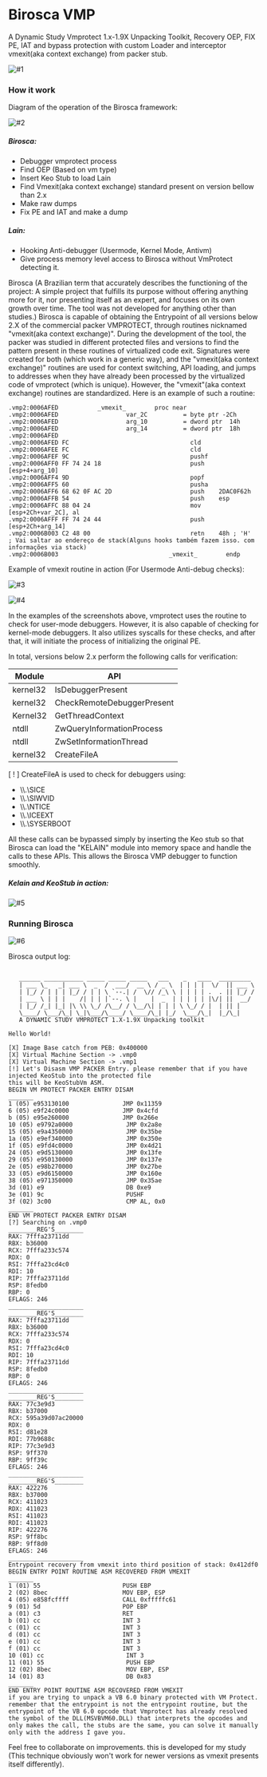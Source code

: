 # Birosca VMP

A Dynamic Study Vmprotect 1.x-1.9X Unpacking Toolkit, Recovery OEP, FIX PE, IAT and bypass protection with custom Loader and interceptor vmexit(aka context exchange) from packer stub.

![#1](imgs/imga.png)

### How it work

Diagram of the operation of the Birosca framework:

![#2](imgs/diagram.jpg)


##### Birosca:
- Debugger vmprotect process
- Find OEP (Based on vm type)
- Insert Keo Stub to load Lain
- Find Vmexit(aka context exchange) standard present on version bellow than 2.x
- Make raw dumps
- Fix PE and IAT and make a dump

##### Lain:
- Hooking Anti-debugger (Usermode, Kernel Mode, Antivm)
- Give process memory level access to Birosca without VmProtect detecting it.

Birosca (A Brazilian term that accurately describes the functioning of the project: A simple project that fulfills its purpose without offering anything more for it, nor presenting itself as an expert, and focuses on its own growth over time. The tool was not developed for anything other than studies.) Birosca is capable of obtaining the Entrypoint of all versions below 2.X of the commercial packer VMPROTECT, through routines nicknamed "vmexit(aka context exchange)". During the development of the tool, the packer was studied in different protected files and versions to find the pattern present in these routines of virtualized code exit. Signatures were created for both (which work in a generic way), and the "vmexit(aka context exchange)" routines are used for context switching, API loading, and jumps to addresses when they have already been processed by the virtualized code of vmprotect (which is unique). However, the "vmexit"(aka context exchange) routines are standardized. Here is an example of such a routine:

```
.vmp2:0006AFED			 _vmexit_        proc near
.vmp2:0006AFED                   var_2C          = byte ptr -2Ch
.vmp2:0006AFED                   arg_10          = dword ptr  14h
.vmp2:0006AFED                   arg_14          = dword ptr  18h
.vmp2:0006AFED
.vmp2:0006AFED FC                                  cld
.vmp2:0006AFEE FC                                  cld
.vmp2:0006AFEF 9C                                  pushf
.vmp2:0006AFF0 FF 74 24 18                         push    [esp+4+arg_10]
.vmp2:0006AFF4 9D                                  popf
.vmp2:0006AFF5 60                                  pusha
.vmp2:0006AFF6 68 62 0F AC 2D                      push    2DAC0F62h
.vmp2:0006AFFB 54                                  push    esp
.vmp2:0006AFFC 88 04 24                            mov     [esp+2Ch+var_2C], al
.vmp2:0006AFFF FF 74 24 44                         push    [esp+2Ch+arg_14]
.vmp2:0006B003 C2 48 00                            retn    48h ; 'H'       ; Vai saltar ao endereço de stack(Alguns hooks também fazem isso. com informações via stack)
.vmp2:0006B003                               _vmexit_        endp
```
Example of vmexit routine in action (For Usermode Anti-debug checks):


![#3](imgs/imgb.png)

![#4](imgs/imgc.png)

In the examples of the screenshots above, vmprotect uses the routine to check for user-mode debuggers. However, it is also capable of checking for kernel-mode debuggers. It also utilizes syscalls for these checks, and after that, it will initiate the process of initializing the original PE.

In total, versions below 2.x perform the following calls for verification:

| Module   | API                        |
|----------|----------------------------|
| kernel32 | IsDebuggerPresent          |
| kernel32 | CheckRemoteDebuggerPresent |
| Kernel32 | GetThreadContext           |
| ntdll    | ZwQueryInformationProcess  |
| ntdll    | ZwSetInformationThread     |
| kernel32 | CreateFileA                |

[ ! ] CreateFileA is used to check for debuggers using:
- \\\\.\\SICE
- \\\\.\\SIWVID
- \\\\.\\NTICE
- \\\\.\\ICEEXT
- \\\\.\\SYSERBOOT

All these calls can be bypassed simply by inserting the Keo stub so that Birosca can load the "KELAIN" module into memory space and handle the calls to these APIs. This allows the Birosca VMP debugger to function smoothly.

##### Kelain and KeoStub in action:

![#5](imgs/workinglain.gif)

### Running Birosca

![#6](imgs/working.gif)

Birosca output log:

```

   ______ ___________ _____ _____ _____   ___    _   ____  _________ 
   | ___ \_   _| ___ \  _  /  ___/  __ \ / _ \  | | | |  \/  || ___ \
   | |_/ / | | | |_/ / | | \ `--.| /  \// /_\ \ | | | | .  . || |_/ /
   | ___ \ | | |    /| | | |`--. \ |    |  _  | | | | | |\/| ||  __/ 
   | |_/ /_| |_| |\ \\ \_/ /\__/ / \__/\| | | | \ \_/ / |  | || |    
   \____/ \___/\_| \_|\___/\____/ \____/\_| |_/  \___/\_|  |_/\_|     
   A DYNAMIC STUDY VMPROTECT 1.X-1.9X Unpacking toolkit                                                   
    
Hello World!

[X] Image Base catch from PEB: 0x400000
[X] Virtual Machine Section -> .vmp0
[X] Virtual Machine Section -> .vmp1
[!] Let's Disasm VMP PACKER Entry. please remember that if you have injected KeoStub into the protected file
this will be KeoStubVm ASM.
BEGIN VM PROTECT PACKER ENTRY DISAM
_______
1 (05) e953130100               JMP 0x11359
6 (05) e9f24c0000               JMP 0x4cfd
b (05) e95e260000               JMP 0x266e
10 (05) e9792a0000               JMP 0x2a8e
15 (05) e9a4350000               JMP 0x35be
1a (05) e9ef340000               JMP 0x350e
1f (05) e9fd4c0000               JMP 0x4d21
24 (05) e9d5130000               JMP 0x13fe
29 (05) e950130000               JMP 0x137e
2e (05) e98b270000               JMP 0x27be
33 (05) e9d6150000               JMP 0x160e
38 (05) e971350000               JMP 0x35ae
3d (01) e9                       DB 0xe9
3e (01) 9c                       PUSHF
3f (02) 3c00                     CMP AL, 0x0
_______
END VM PROTECT PACKER ENTRY DISAM
[?] Searching on .vmp0
________REG'S________
RAX: 7fffa23711dd
RBX: b36000
RCX: 7fffa233c574
RDX: 0
RSI: 7fffa23cd4c0
RDI: 10
RIP: 7fffa23711dd
RSP: 8fedb0
RBP: 0
EFLAGS: 246
_____________________
________REG'S________
RAX: 7fffa23711dd
RBX: b36000
RCX: 7fffa233c574
RDX: 0
RSI: 7fffa23cd4c0
RDI: 10
RIP: 7fffa23711dd
RSP: 8fedb0
RBP: 0
EFLAGS: 246
_____________________
________REG'S________
RAX: 77c3e9d3
RBX: b37000
RCX: 595a39d07ac20000
RDX: 0
RSI: d81e28
RDI: 77b9688c
RIP: 77c3e9d3
RSP: 9ff370
RBP: 9ff39c
EFLAGS: 246
_____________________
________REG'S________
RAX: 422276
RBX: b37000
RCX: 411023
RDX: 411023
RSI: 411023
RDI: 411023
RIP: 422276
RSP: 9ff8bc
RBP: 9ff8d0
EFLAGS: 246
_____________________
Entrypoint recovery from vmexit into third position of stack: 0x412df0
BEGIN ENTRY POINT ROUTINE ASM RECOVERED FROM VMEXIT
_______
1 (01) 55                       PUSH EBP
2 (02) 8bec                     MOV EBP, ESP
4 (05) e858fcffff               CALL 0xfffffc61
9 (01) 5d                       POP EBP
a (01) c3                       RET
b (01) cc                       INT 3
c (01) cc                       INT 3
d (01) cc                       INT 3
e (01) cc                       INT 3
f (01) cc                       INT 3
10 (01) cc                       INT 3
11 (01) 55                       PUSH EBP
12 (02) 8bec                     MOV EBP, ESP
14 (01) 83                       DB 0x83
_______
END ENTRY POINT ROUTINE ASM RECOVERED FROM VMEXIT
if you are trying to unpack a VB 6.0 binary protected with VM Protect. remember that the entrypoint is not the entrypoint routine, but the entrypoint of the VB 6.0 opcode that Vmprotect has already resolved the symbol of the DLL(MSVBVM60.DLL) that interprets the opcodes and only makes the call, the stubs are the same, you can solve it manually only with the address I gave you.
```

Feel free to collaborate on improvements. this is developed for my study (This technique obviously won't work for newer versions as vmexit presents itself differently).